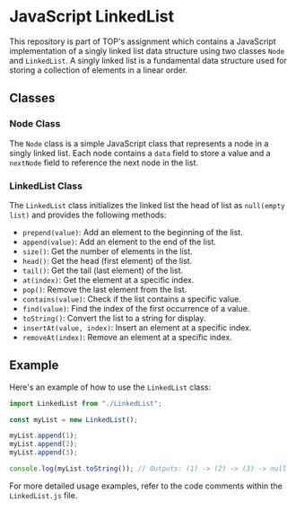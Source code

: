 # JavaScript LinkedList

This repository is part of TOP's assignment which contains a JavaScript implementation of a singly linked list data structure using two classes `Node` and `LinkedList`. A singly linked list is a fundamental data structure used for storing a collection of elements in a linear order.

## Classes

### Node Class

The `Node` class is a simple JavaScript class that represents a node in a singly linked list. Each node contains a `data` field to store a value and a `nextNode` field to reference the next node in the list.

### LinkedList Class

The `LinkedList` class initializes the linked list the head of list as `null(empty list)` and provides the following methods:

- `prepend(value)`: Add an element to the beginning of the list.
- `append(value)`: Add an element to the end of the list.
- `size()`: Get the number of elements in the list.
- `head()`: Get the head (first element) of the list.
- `tail()`: Get the tail (last element) of the list.
- `at(index)`: Get the element at a specific index.
- `pop()`: Remove the last element from the list.
- `contains(value)`: Check if the list contains a specific value.
- `find(value)`: Find the index of the first occurrence of a value.
- `toString()`: Convert the list to a string for display.
- `insertAt(value, index)`: Insert an element at a specific index.
- `removeAt(index)`: Remove an element at a specific index.

## Example

Here's an example of how to use the `LinkedList` class:

```javascript
import LinkedList from "./LinkedList";

const myList = new LinkedList();

myList.append(1);
myList.append(2);
myList.append(3);

console.log(myList.toString()); // Outputs: (1) -> (2) -> (3) -> null
```

For more detailed usage examples, refer to the code comments within the `LinkedList.js` file.
